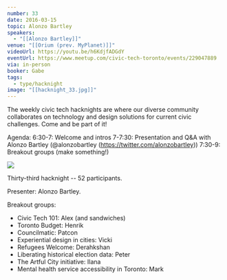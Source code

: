 ```yaml
---
number: 33
date: 2016-03-15
topic: Alonzo Bartley
speakers:
  - "[[Alonzo Bartley]]"
venue: "[[Orium (prev. MyPlanet)]]"
videoUrl: https://youtu.be/h6KdjfADGdY
eventUrl: https://www.meetup.com/civic-tech-toronto/events/229047889
via: in-person
booker: Gabe
tags:
  - type/hacknight
image: "[[hacknight_33.jpg]]"
---
```


The weekly civic tech hacknights are where our diverse community collaborates on technology and design solutions for current civic challenges. Come and be part of it!

Agenda:
6:30-7: Welcome and intros
7-7:30: Presentation and Q&A with Alonzo Bartley (@alonzobartley (https://twitter.com/alonzobartley))
7:30-9: Breakout groups (make something!)



![](https://mlydg0vejq30.i.optimole.com/w:800/h:568/q:mauto/f:best/https://civictech.ca/wp-content/uploads/2016/03/IMG_20160315_191538-1.jpg)


Thirty-third hacknight -- 52 participants.

Presenter: Alonzo Bartley.

Breakout groups:
-   Civic Tech 101: Alex (and sandwiches)
-   Toronto Budget: Henrik
-   Councilmatic: Patcon
-   Experiential design in cities: Vicki
-   Refugees Welcome: Derahkshan
-   Liberating historical election data: Peter
-   The Artful City initiative: Ilana
-   Mental health service accessibility in Toronto: Mark